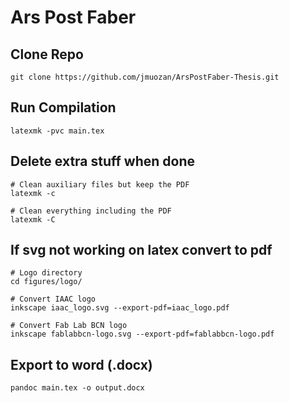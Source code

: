 # Ars Post Faber

## Clone Repo
```
git clone https://github.com/jmuozan/ArsPostFaber-Thesis.git
```

## Run Compilation
```
latexmk -pvc main.tex
```


## Delete extra stuff when done
```
# Clean auxiliary files but keep the PDF
latexmk -c

# Clean everything including the PDF
latexmk -C
```



## If svg not working on latex convert to pdf

```
# Logo directory
cd figures/logo/

# Convert IAAC logo
inkscape iaac_logo.svg --export-pdf=iaac_logo.pdf

# Convert Fab Lab BCN logo
inkscape fablabbcn-logo.svg --export-pdf=fablabbcn-logo.pdf
```

## Export to word (.docx)
```
pandoc main.tex -o output.docx
```